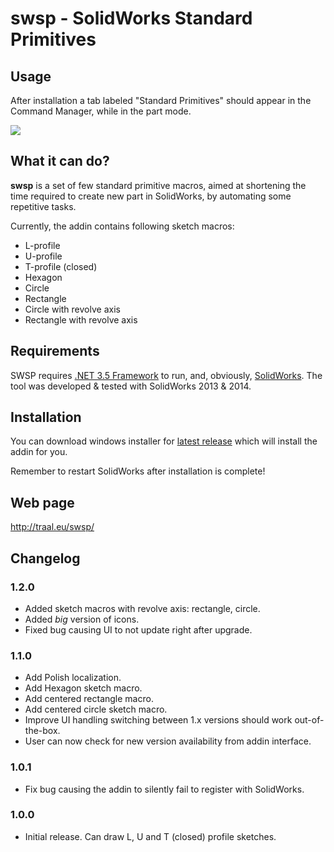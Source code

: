 # swsp - SolidWorks Standard Primitives

## Usage

After installation a tab labeled "Standard Primitives"
should appear in the Command Manager, while in the part mode.

![](http://traal.eu/swsp/swsp.JPG)

## What it can do?

**swsp** is a set of few standard primitive macros, aimed at shortening the time required to
create new part in SolidWorks, by automating some repetitive tasks.

Currently, the addin contains following sketch macros:

* L-profile
* U-profile
* T-profile (closed)
* Hexagon
* Circle
* Rectangle
* Circle with revolve axis
* Rectangle with revolve axis

## Requirements

SWSP requires [.NET 3.5 Framework](http://www.microsoft.com/en-us/download/details.aspx?id=22)
to run, and, obviously, [SolidWorks](http://www.solidworks.com/).
The tool was developed & tested with SolidWorks 2013 & 2014.

## Installation

You can download windows installer for [latest release](https://github.com/spitfire05/swsp/releases/latest)
which will install the addin for you.

Remember to restart SolidWorks after installation is complete!

## Web page

http://traal.eu/swsp/

## Changelog

### 1.2.0

* Added sketch macros with revolve axis: rectangle, circle.
* Added *big* version of icons.
* Fixed bug causing UI to not update right after upgrade.

### 1.1.0

* Add Polish localization.
* Add Hexagon sketch macro.
* Add centered rectangle macro.
* Add centered circle sketch macro.
* Improve UI handling switching between 1.x versions should work out-of-the-box.
* User can now check for new version availability from addin interface.

### 1.0.1

* Fix bug causing the addin to silently fail to register with SolidWorks.

### 1.0.0

* Initial release. Can draw L, U and T (closed) profile sketches.
